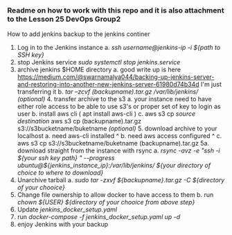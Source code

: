### Readme on how to work with this repo and it is also attachment to the Lesson 25 DevOps Group2 ###
How to add jenkins backup to the jenkins continer
1. Log in to the Jenkins instance
    a. *ssh username@jenkins-ip -i ${path to SSH key}*
2. stop Jenkins service
        *sudo systemctl stop jenkins.service*
3. archive jenkins $HOME directory
    a. good write up is here 
    https://medium.com/@swarnamalya044/backing-up-jenkins-server-and-restoring-into-another-new-jenkins-server-61980d74b34d
     I'm just transferring it
    b.  *tar –zcvf (backupname).tar.gz /var/lib/jenkins/*
*(optional)* 4. transfer archive to the s3
                a. your instance need to have either role access to be able to use s3's or proper set of key to login as user
                b. install aws cli ( apt install aws-cli )
                c. aws s3 cp *source* *destination* 
                    aws s3 cp (backupname).tar.gz s3://s3bucketname/buketname
*(optional)* 5. download archive to your localhost
                a. need aws-cli installed ^
                b. need aws access configured ^
                c. aws s3 cp s3://s3bucketname/buketname (backupname).tar.gz
             5a. download straight from the instance with rsync
                a. *rsync -avz -e "ssh -i ${your ssh key path} " --progress ubuntu@${jenkins_instance_ip}:/var/lib/jenkins/ ${your directory of choice to where to download}*
6. Unarchive tarball 
    a. *sudo tar -zxvf ${backupname}.tar.gz -C ${directory of your chooice}*
7. Change file ownership to allow docker to have access to them
    b. run *chown ${USER} ${directory of your chooice from above step}*
8. Update *jenkins_docker_setup.yaml*
9. run *docker-compose -f jenkins_docker_setup.yaml up -d*
10. enjoy Jenkins with your backup


    